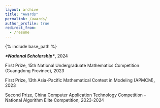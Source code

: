 ```yaml
---
layout: archive
title: "Awards"
permalink: /awards/
author_profile: true
redirect_from:
  - /resume
---
```


{% include base_path %}

***\*National Scholarship\****, 2024   

First Prize, 15th National Undergraduate Mathematics Competition (Guangdong Province), 2023   

First Prize, 13th Asia-Pacific Mathematical Contest in Modeling (APMCM), 2023   

Second Prize, China Computer Application Technology Competition – National Algorithm Elite Competition, 2023-2024